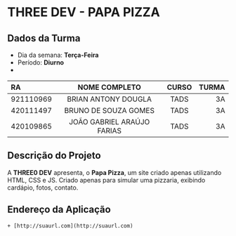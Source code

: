 # **THREE DEV - PAPA PIZZA**

## Dados da Turma
* Dia da semana: **Terça-Feira**
* Período: **Diurno**
* 

|   RA   |  NOME COMPLETO  |    CURSO    |    TURMA    |
| :---         |     :---:      |      :---:      |          ---: |
| 921110969  | BRIAN ANTONY DOUGLA    |  TADS    | 3A     |
| 420111497    | BRUNO DE SOUZA GOMES      | TADS     | 3A     |
| 420109865    | JOÃO GABRIEL ARAÚJO FARIAS     | TADS     | 3A     |


## Descrição do Projeto
A **THREE0 DEV** apresenta, o **Papa Pizza**, um site criado apenas utilizando HTML, CSS e JS. Criado apenas para simular uma pizzaria, exibindo cardápio, fotos, contato.

## Endereço da Aplicação

	+ [http://suaurl.com](http://suaurl.com)

